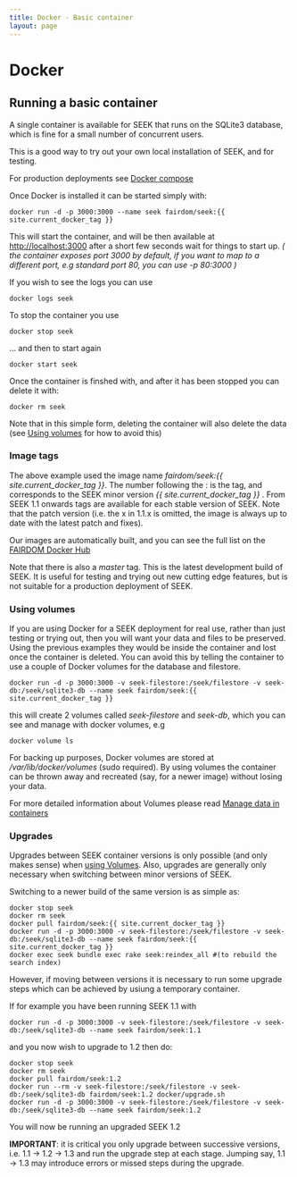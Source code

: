 ```yaml
---
title: Docker - Basic container
layout: page
---
```


# Docker

## Running a basic container

A single container is available for SEEK that runs on the SQLite3 database, 
which is fine for a small number of concurrent users. 

This is a good way to try out your own local installation of SEEK, and for testing.
 
For production deployments see [Docker compose](docker-compose.html)

Once Docker is installed it can be started simply with:
 
    docker run -d -p 3000:3000 --name seek fairdom/seek:{{ site.current_docker_tag }}
    
This will start the container, and will be then available at [http://localhost:3000](http://localhost:3000) 
after a short few seconds wait for things to start up.
_( the container exposes port 3000 by default, if you want to map to a different port, e.g standard port 80, you can use -p 80:3000 )_     
    
If you wish to see the logs you can use
    
    docker logs seek
    
To stop the container you use
    
    docker stop seek
    
... and then to start again
    
    docker start seek
    
Once the container is finshed with, and after it has been stopped you can delete it with:
    
    docker rm seek
    
Note that in this simple form, deleting the container will also delete 
the data (see [Using volumes](#using-volumes) for how to avoid this)    

### Image tags
   
The above example used the image name _fairdom/seek:{{ site.current_docker_tag }}_. The number following the : is the tag, and corresponds to the SEEK minor version _{{ site.current_docker_tag }}_ . 
From SEEK 1.1 onwards tags are available for each stable version of SEEK. 
Note that the patch version (i.e. the x in 1.1.x is omitted, the image is always up to date with the latest patch and fixes).

Our images are automatically built, and you can see the full list on the [FAIRDOM Docker Hub](https://hub.docker.com/r/fairdom/seek/tags/)
    
Note that there is also a _master_ tag. This is the latest development build of SEEK. 
It is useful for testing and trying out new cutting edge features, 
but is not suitable for a production deployment of SEEK.    

### Using volumes

If you are using Docker for a SEEK deployment for real use, rather than just testing or trying out, 
then you will want your data and files to be preserved. 
Using the previous examples they would be inside the container
and lost once the container is deleted. 
You can avoid this by telling the container to use a couple of Docker volumes for the database and filestore.
  
  
    docker run -d -p 3000:3000 -v seek-filestore:/seek/filestore -v seek-db:/seek/sqlite3-db --name seek fairdom/seek:{{ site.current_docker_tag }}
    
this will create 2 volumes called _seek-filestore_ and _seek-db_, which you can see and manage with docker volumes, e.g
    
    docker volume ls
    
For backing up purposes, Docker volumes are stored at _/var/lib/docker/volumes_ (sudo required). 
By using volumes the container can be thrown away and recreated (say, for a newer image) without losing your data.
    
For more detailed information about Volumes please read [Manage data in containers](https://docs.docker.com/engine/tutorials/dockervolumes/)    

### Upgrades

Upgrades between SEEK container versions is only possible (and only makes sense) when [using Volumes](#using-volumes). 
Also, upgrades are generally only necessary when switching between minor versions of SEEK. 

Switching to a newer build of the same version is as simple as:

    docker stop seek
    docker rm seek
    docker pull fairdom/seek:{{ site.current_docker_tag }}
    docker run -d -p 3000:3000 -v seek-filestore:/seek/filestore -v seek-db:/seek/sqlite3-db --name seek fairdom/seek:{{ site.current_docker_tag }}
    docker exec seek bundle exec rake seek:reindex_all #(to rebuild the search index)
    
However, if moving between versions it is necessary to run some upgrade steps which can be achieved by usiung a temporary container.

If for example you have been running SEEK 1.1 with     

    docker run -d -p 3000:3000 -v seek-filestore:/seek/filestore -v seek-db:/seek/sqlite3-db --name seek fairdom/seek:1.1
    
and you now wish to upgrade to 1.2 then do:
    
    docker stop seek
    docker rm seek
    docker pull fairdom/seek:1.2
    docker run --rm -v seek-filestore:/seek/filestore -v seek-db:/seek/sqlite3-db fairdom/seek:1.2 docker/upgrade.sh
    docker run -d -p 3000:3000 -v seek-filestore:/seek/filestore -v seek-db:/seek/sqlite3-db --name seek fairdom/seek:1.2
        
You will now be running an upgraded SEEK 1.2
        
**IMPORTANT**: it is critical you only upgrade between successive versions, i.e. 1.1 -> 1.2 -> 1.3 and run the upgrade step at each stage. 
Jumping say, 1.1 -> 1.3 may introduce errors or missed steps during the upgrade.
